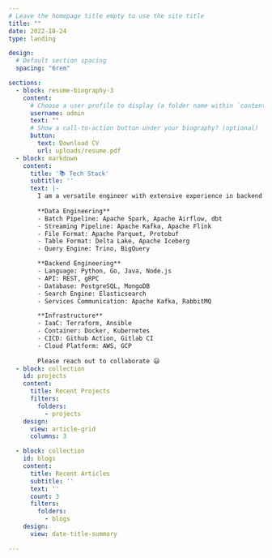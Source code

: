 ```yaml
---
# Leave the homepage title empty to use the site title
title: ""
date: 2022-10-24
type: landing

design:
  # Default section spacing
  spacing: "6rem"

sections:
  - block: resume-biography-3
    content:
      # Choose a user profile to display (a folder name within `content/authors/`)
      username: admin
      text: ""
      # Show a call-to-action button under your biography? (optional)
      button:
        text: Download CV
        url: uploads/resume.pdf
  - block: markdown
    content:
      title: '📚 Tech Stack'
      subtitle: ''
      text: |-
        I am a versatile engineer with extensive experience in backend development, data engineering, and infrastructure management. My tech stack reflects my expertise in various technologies and tools that ensure efficient, scalable, and reliable systems. Here's a detailed overview of my chosen tech stack:
        
        **Data Engineering**
        - Batch Pipeline: Apache Spark, Apache Airflow, dbt
        - Streaming Pipeline: Apache Kafka, Apache Flink
        - File Format: Apache Parquet, Protobuf
        - Table Format: Delta Lake, Apache Iceberg
        - Query Engine: Trino, BigQuery

        **Backend Engineering**
        - Language: Python, Go, Java, Node.js
        - API: REST, gRPC
        - Database: PostgreSQL, MongoDB
        - Search Engine: Elasticsearch
        - Services Communication: Apache Kafka, RabbitMQ

        **Infrastructure**
        - IaaC: Terraform, Ansible
        - Container: Docker, Kubernetes
        - CICD: Github Action, Gitlab CI
        - Cloud Platform: AWS, GCP
        
        Please reach out to collaborate 😃
  - block: collection
    id: projects
    content:
      title: Recent Projects
      filters:
        folders:
          - projects
    design:
      view: article-grid
      columns: 3

  - block: collection
    id: blogs
    content:
      title: Recent Articles
      subtitle: ''
      text: ''
      count: 3
      filters:
        folders:
          - blogs
    design:
      view: date-title-summary

---
```

